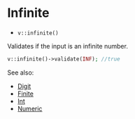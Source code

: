 # Infinite

- `v::infinite()`

Validates if the input is an infinite number.

```php
v::infinite()->validate(INF); //true
```

See also:

  * [Digit](Digit.md)
  * [Finite](Finite.md)
  * [Int](Int.md)
  * [Numeric](Numeric.md)
